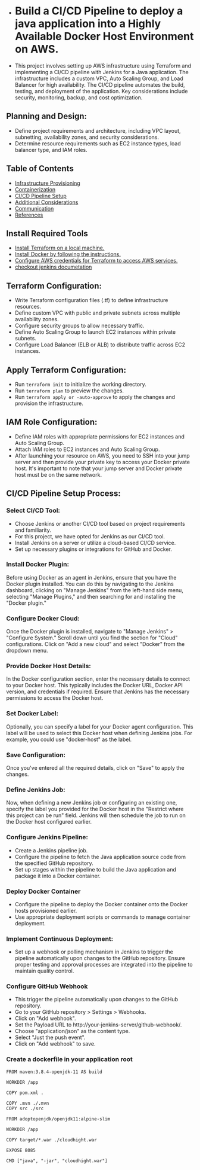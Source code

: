 - # Build a CI/CD Pipeline to deploy a java application into a Highly Available Docker Host Environment on AWS.

- This project involves setting up AWS infrastructure using Terraform and implementing a CI/CD pipeline with Jenkins for a Java application. The infrastructure includes a custom VPC, Auto Scaling Group, and Load Balancer for high availability. The CI/CD pipeline automates the build, testing, and deployment of the application. Key considerations include security, monitoring, backup, and cost optimization.
## Planning and Design:
- Define project requirements and architecture, including VPC layout, subnetting, availability zones, and security considerations.
- Determine resource requirements such as EC2 instance types, load balancer type, and IAM roles.

## Table of Contents
- [Infrastructure Provisioning](#Infrastructure-Provisioning)
- [Containerization](#containerization)
- [CI/CD Pipeline Setup](#CI/CD-Pipeline-Setup)
- [Additional Considerations](#Additional-Considerations)
- [Communication](#Communication)
- [References](#References)

## Install Required Tools
- <a href="https://developer.hashicorp.com/terraform/install?product_intent=terraform">Install Terraform on a local machine.</a>
- <a href="https://docs.docker.com/engine/install/">Install Docker by following the instructions.</a>
- <a href="https://medium.com/@emmanuelibok505/how-to-set-up-an-aws-command-line-interface-cli-profile-for-an-iam-user-772b942956f">Configure AWS credentials for Terraform to access AWS services.</a>
- <a href="https://pkg.jenkins.io/debian-stable/">checkout jenkins documetation</a>

## Terraform Configuration:
- Write Terraform configuration files (.tf) to define infrastructure resources.
- Define custom VPC with public and private subnets across multiple availability zones.
- Configure security groups to allow necessary traffic.
- Define Auto Scaling Group to launch EC2 instances within private subnets.
- Configure Load Balancer (ELB or ALB) to distribute traffic across EC2 instances.

## Apply Terraform Configuration:
- Run ``terraform init`` to initialize the working directory.
- Run ``terraform plan`` to preview the changes.
- Run ``terraform apply or -auto-approve`` to apply the changes and provision the infrastructure.

## IAM Role Configuration:
- Define IAM roles with appropriate permissions for EC2 instances and Auto Scaling Group.
- Attach IAM roles to EC2 instances and Auto Scaling Group.
- After launching your resource on AWS, you need to SSH into your jump server and then provide your private key to access your Docker private host. It's important to note that your jump server and Docker private host must be on the same network.


## CI/CD Pipeline Setup Process:
### Select CI/CD Tool:
- Choose Jenkins or another CI/CD tool based on project requirements and familiarity.
- For this project, we have opted for Jenkins as our CI/CD tool.
- Install Jenkins on a server or utilize a cloud-based CI/CD service.
- Set up necessary plugins or integrations for GitHub and Docker.
### Install Docker Plugin:
 Before using Docker as an agent in Jenkins, ensure that you have the Docker plugin installed. You can do this by navigating to the Jenkins dashboard, clicking on "Manage Jenkins" from the left-hand side menu, selecting "Manage Plugins," and then searching for and installing the "Docker plugin."

### Configure Docker Cloud:
 Once the Docker plugin is installed, navigate to "Manage Jenkins" > "Configure System." Scroll down until you find the section for "Cloud" configurations. Click on "Add a new cloud" and select "Docker" from the dropdown menu.

### Provide Docker Host Details:
In the Docker configuration section, enter the necessary details to connect to your Docker host. This typically includes the Docker URL, Docker API version, and credentials if required. Ensure that Jenkins has the necessary permissions to access the Docker host.

### Set Docker Label: 
Optionally, you can specify a label for your Docker agent configuration. This label will be used to select this Docker host when defining Jenkins jobs. For example, you could use "docker-host" as the label.

### Save Configuration: 
Once you've entered all the required details, click on "Save" to apply the changes.

### Define Jenkins Job: 
Now, when defining a new Jenkins job or configuring an existing one, specify the label you provided for the Docker host in the "Restrict where this project can be run" field. Jenkins will then schedule the job to run on the Docker host configured earlier.
### Configure Jenkins Pipeline:
- Create a Jenkins pipeline job.
- Configure the pipeline to fetch the Java application source code from the specified GitHub repository.
- Set up stages within the pipeline to build the Java application and package it into a Docker container.

### Deploy Docker Container
- Configure the pipeline to deploy the Docker container onto the Docker hosts provisioned earlier.
- Use appropriate deployment scripts or commands to manage container deployment.
### Implement Continuous Deployment:
- Set up a webhook or polling mechanism in Jenkins to trigger the pipeline automatically upon changes to the GitHub repository.
Ensure proper testing and approval processes are integrated into the pipeline to maintain quality control.
### Configure GitHub Webhook
- This trigger the pipeline automatically upon changes to the GitHub repository.
- Go to your GitHub repository > Settings > Webhooks.
- Click on "Add webhook".
- Set the Payload URL to http://your-jenkins-server/github-webhook/.
- Choose "application/json" as the content type.
- Select "Just the push event".
- Click on "Add webhook" to save.


### Create a dockerfile in your application root
```
FROM maven:3.8.4-openjdk-11 AS build

WORKDIR /app

COPY pom.xml .

COPY .mvn ./.mvn
COPY src ./src

FROM adoptopenjdk/openjdk11:alpine-slim

WORKDIR /app

COPY target/*.war ./cloudhight.war

EXPOSE 8085

CMD ["java", "-jar", "cloudhight.war"]
